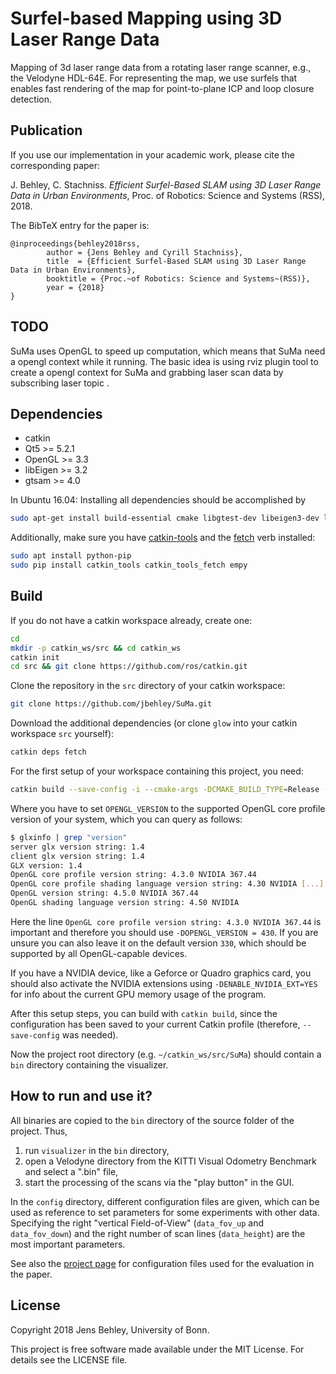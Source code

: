 # Surfel-based Mapping using 3D Laser Range Data

Mapping of 3d laser range data from a rotating laser range scanner, e.g., the Velodyne HDL-64E.
For representing the map, we use surfels that enables fast rendering of the map for point-to-plane ICP and loop closure detection.

## Publication

If you use our implementation in your academic work, please cite the corresponding paper:

J. Behley, C. Stachniss. *Efficient Surfel-Based SLAM using 3D Laser Range Data in Urban Environments*, Proc. of Robotics: Science and Systems (RSS), 2018.

The BibTeX entry for the paper is:  
    
	@inproceedings{behley2018rss, 
			author = {Jens Behley and Cyrill Stachniss},
			title  = {Efficient Surfel-Based SLAM using 3D Laser Range Data in Urban Environments},
			booktitle = {Proc.~of Robotics: Science and Systems~(RSS)},
			year = {2018}  
	}

##  TODO

SuMa uses OpenGL to speed up computation, which means that SuMa need a opengl context while it running. The basic idea is using rviz plugin tool to create a opengl context for SuMa and grabbing laser scan data by subscribing laser topic .

##  Dependencies

* catkin
* Qt5 >= 5.2.1
* OpenGL >= 3.3
* libEigen >= 3.2
* gtsam >= 4.0

In Ubuntu 16.04: Installing all dependencies should be accomplished by
```bash
sudo apt-get install build-essential cmake libgtest-dev libeigen3-dev libboost-all-dev qtbase5-dev libglew-dev libqt5libqgtk2 catkin
```

Additionally, make sure you have [catkin-tools](https://catkin-tools.readthedocs.io/en/latest/) and the [fetch](https://github.com/Photogrammetry-Robotics-Bonn/catkin_tools_fetch) verb installed:
```bash
sudo apt install python-pip
sudo pip install catkin_tools catkin_tools_fetch empy
```

## Build

If you do not have a catkin workspace already, create one:
```bash
cd
mkdir -p catkin_ws/src && cd catkin_ws
catkin init
cd src && git clone https://github.com/ros/catkin.git
```
Clone the repository in the `src` directory of your catkin workspace:
```bash
git clone https://github.com/jbehley/SuMa.git
```
Download the additional dependencies (or clone `glow` into your catkin workspace `src` yourself):
```bash
catkin deps fetch
```

For the first setup of your workspace containing this project, you need:
  ```bash
catkin build --save-config -i --cmake-args -DCMAKE_BUILD_TYPE=Release -DOPENGL_VERSION=430 -DENABLE_NVIDIA_EXT=YES
  ```
  
  Where you have to set `OPENGL_VERSION` to the supported OpenGL core profile version of your system, which you can query as follows:

```bash
$ glxinfo | grep "version"
server glx version string: 1.4
client glx version string: 1.4
GLX version: 1.4
OpenGL core profile version string: 4.3.0 NVIDIA 367.44
OpenGL core profile shading language version string: 4.30 NVIDIA [...]
OpenGL version string: 4.5.0 NVIDIA 367.44
OpenGL shading language version string: 4.50 NVIDIA
```

 Here the line `OpenGL core profile version string: 4.3.0 NVIDIA 367.44` is important and therefore you should use `-DOPENGL_VERSION = 430`. If you are unsure you can also leave it on the default version `330`, which should be supported by all OpenGL-capable devices.

 If you have a NVIDIA device, like a Geforce or Quadro graphics card, you should also activate the NVIDIA extensions using `-DENABLE_NVIDIA_EXT=YES` for info about the current GPU memory usage of the program.

 After this setup steps, you can build with `catkin build`, since the configuration has been saved to your current Catkin profile (therefore, `--save-config` was needed).
 
 Now the project root directory (e.g. `~/catkin_ws/src/SuMa`) should contain a `bin` directory containing the visualizer.

## How to run and use it?

All binaries are copied to the `bin` directory of the source folder of the project. Thus,
1. run `visualizer` in the `bin` directory,
2. open a Velodyne directory from the KITTI Visual Odometry Benchmark and select a ".bin" file,
3. start the processing of the scans via the "play button" in the GUI.

In the `config` directory, different configuration files are given, which can be used as reference to set parameters for some experiments with other data. Specifying the right "vertical Field-of-View" (`data_fov_up` and `data_fov_down`) and the right number of scan lines (`data_height`) are the most important parameters.

See also the [project page](http://jbehley.github.io/projects/surfel_mapping/) for configuration files used for the evaluation in the paper.

## License


Copyright 2018 Jens Behley, University of Bonn.

This project is free software made available under the MIT License. For details see the LICENSE file.


